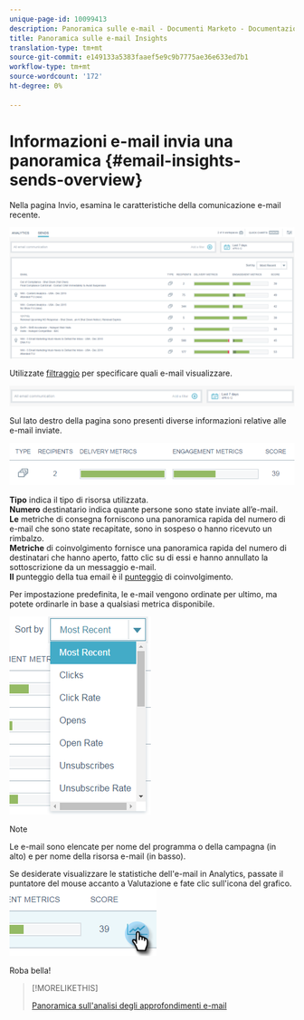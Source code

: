 ```yaml
---
unique-page-id: 10099413
description: Panoramica sulle e-mail - Documenti Marketo - Documentazione prodotto
title: Panoramica sulle e-mail Insights
translation-type: tm+mt
source-git-commit: e149133a5383faaef5e9c9b7775ae36e633ed7b1
workflow-type: tm+mt
source-wordcount: '172'
ht-degree: 0%

---
```



# Informazioni e-mail invia una panoramica {#email-insights-sends-overview}

Nella pagina Invio, esamina le caratteristiche della comunicazione e-mail recente.

![](assets/one.png)

Utilizzate [filtraggio](filtering-in-email-insights.md) per specificare quali e-mail visualizzare.

![](assets/filtering.png)

Sul lato destro della pagina sono presenti diverse informazioni relative alle e-mail inviate.

![](assets/two-1.png)

**Tipo** indica il tipo di risorsa utilizzata.\
**Numero** destinatario indica quante persone sono state inviate all’e-mail.\
**Le** metriche di consegna forniscono una panoramica rapida del numero di e-mail che sono state recapitate, sono in sospeso o hanno ricevuto un rimbalzo.\
**Metriche** di coinvolgimento fornisce una panoramica rapida del numero di destinatari che hanno aperto, fatto clic su di essi e hanno annullato la sottoscrizione da un messaggio e-mail.\
**Il** punteggio della tua email è il  [punteggio](../../../product-docs/email-marketing/drip-nurturing/reports-and-notifications/understanding-the-engagement-score.md) di coinvolgimento.

Per impostazione predefinita, le e-mail vengono ordinate per ultimo, ma potete ordinarle in base a qualsiasi metrica disponibile.

![](assets/three-1.png)

>[!NOTE]
>
>Le e-mail sono elencate per nome del programma o della campagna (in alto) e per nome della risorsa e-mail (in basso).

Se desiderate visualizzare le statistiche dell&#39;e-mail in Analytics, passate il puntatore del mouse accanto a Valutazione e fate clic sull&#39;icona del grafico.   ![](assets/five.png)

Roba bella!

>[!MORELIKETHIS]
>
>[Panoramica sull&#39;analisi degli approfondimenti e-mail](email-insights-analytics-overview.md)

